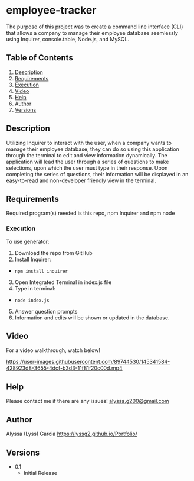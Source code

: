 # employee-tracker

The purpose of this project was to create a command line interface (CLI) that allows a company to manage their employee database seemlessly using Inquirer, console.table, Node.js, and MySQL.

## Table of Contents
  
1. [Description](#Description)
2. [Requirements](#Requirements)
3. [Execution](#Execution)
4. [Video](#Video)
6. [Help](#help)
7. [Author](#Author)
8. [Versions](#versions)

## Description

Utilizing Inquirer to interact with the user, when a company wants to manage their employee database, they can do so using this application through the terminal to edit and view information dynamically. The application will lead the user through a series of questions to make selections, upon which the user must type in their response. Upon completing the series of questions, their information will be displayed in an easy-to-read and non-developer friendly view in the terminal.

## Requirements

Required program(s) needed is this repo, npm Inquirer and npm node

### Execution
To use generator:
1. Download the repo from GitHub
2. Install Inquirer:
- `npm install inquirer`
3. Open Integrated Terminal in index.js file
4. Type in terminal:
- `node index.js`
5. Answer question prompts
6. Information and edits will be shown or updated in the database.


## Video

For a video walkthrough, watch below!

https://user-images.githubusercontent.com/89744530/145341584-428923d8-3655-4dcf-b3d3-11f81f20c00d.mp4


## Help
Please contact me if there are any issues!
alyssa.g200@gmail.com

## Author

Alyssa (Lyss) Garcia
https://lyssg2.github.io/Portfolio/ 

## Versions
* 0.1
    * Initial Release
